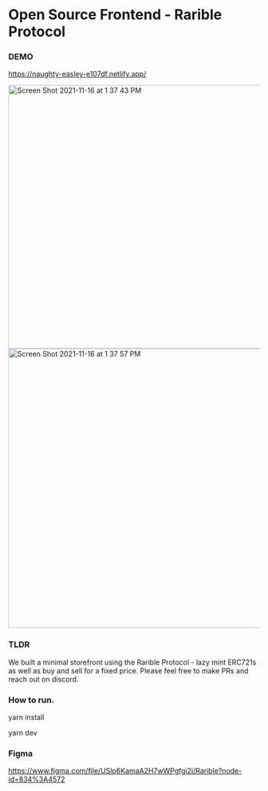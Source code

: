 
# Open Source Frontend - Rarible Protocol

### DEMO

https://naughty-easley-e107df.netlify.app/

<img width="527" alt="Screen Shot 2021-11-16 at 1 37 43 PM" src="https://user-images.githubusercontent.com/24348787/142053850-fb9494c3-66fa-4833-b2c7-87a121f4cdee.png">
<img width="559" alt="Screen Shot 2021-11-16 at 1 37 57 PM" src="https://user-images.githubusercontent.com/24348787/142053834-311a610b-cd35-414a-93c8-b4815b639d10.png">


### TLDR

We built a minimal storefront using the Rarible Protocol - lazy mint ERC721s as well as buy and sell for a fixed price. Please feel free to make PRs and reach out on discord.

### How to run.

yarn install

yarn dev

### Figma 

https://www.figma.com/file/USlp6KamaA2H7wWPgfgi2i/Rarible?node-id=834%3A4572
